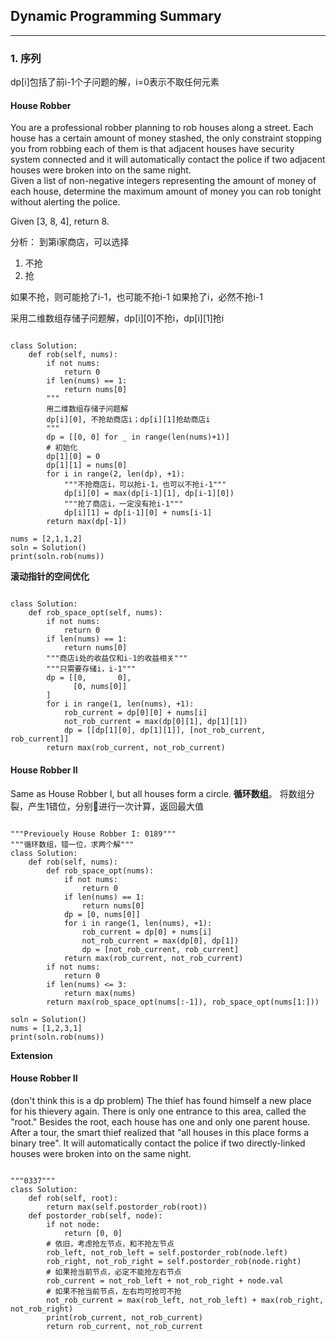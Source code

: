 ## Dynamic Programming Summary
----
### 1.  序列
dp[i]包括了前i-1个子问题的解，i=0表示不取任何元素
#### House Robber
You are a professional robber planning to rob houses along a street. Each house has a certain amount of money stashed, the only constraint stopping you from robbing each of them is that adjacent houses have security system connected and it will automatically contact the police if two adjacent houses were broken into on the same night.  
Given a list of non-negative integers representing the amount of money of each house, determine the maximum amount of money you can rob tonight without alerting the police.

Given [3, 8, 4], return 8.

分析：
到第i家商店，可以选择   
1. 不抢 
2. 抢  
         
如果不抢，则可能抢了i-1，也可能不抢i-1
如果抢了i，必然不抢i-1

采用二维数组存储子问题解，dp[i][0]不抢i，dp[i][1]抢i
 <pre><code>
class Solution:
    def rob(self, nums):
        if not nums:
            return 0
        if len(nums) == 1:
            return nums[0]
        """
        用二维数组存储子问题解
        dp[i][0], 不抢劫商店i；dp[i][1]抢劫商店i
        """
        dp = [[0, 0] for _ in range(len(nums)+1)]
        # 初始化
        dp[1][0] = 0
        dp[1][1] = nums[0]
        for i in range(2, len(dp), +1):
            """不抢商店i，可以抢i-1，也可以不抢i-1"""
            dp[i][0] = max(dp[i-1][1], dp[i-1][0])
            """抢了商店i，一定没有抢i-1"""
            dp[i][1] = dp[i-1][0] + nums[i-1]
        return max(dp[-1])

nums = [2,1,1,2]
soln = Solution()
print(soln.rob(nums))
</code></pre>
**滚动指针的空间优化**
<pre><code>
class Solution:
    def rob_space_opt(self, nums):
        if not nums:
            return 0
        if len(nums) == 1:
            return nums[0]
        """商店i处的收益仅和i-1的收益相关"""
        """只需要存储i，i-1"""
        dp = [[0,       0], 
              [0, nums[0]]
        ]
        for i in range(1, len(nums), +1):
            rob_current = dp[0][0] + nums[i]
            not_rob_current = max(dp[0][1], dp[1][1])
            dp = [[dp[1][0], dp[1][1]], [not_rob_current, rob_current]]
        return max(rob_current, not_rob_current)
</code></pre>

#### House Robber II
Same as House Robber I, but all houses form a circle. **循环数组**。
将数组分裂，产生1错位，分别进行一次计算，返回最大值
<pre><code>
"""Previouely House Robber I: 0189"""
"""循环数组，错一位，求两个解"""
class Solution:
    def rob(self, nums):
        def rob_space_opt(nums):
            if not nums:
                return 0
            if len(nums) == 1:
                return nums[0]
            dp = [0, nums[0]]
            for i in range(1, len(nums), +1):
                rob_current = dp[0] + nums[i]
                not_rob_current = max(dp[0], dp[1])
                dp = [not_rob_current, rob_current]
            return max(rob_current, not_rob_current)
        if not nums:
            return 0
        if len(nums) <= 3:
            return max(nums)
        return max(rob_space_opt(nums[:-1]), rob_space_opt(nums[1:]))

soln = Solution()
nums = [1,2,3,1]
print(soln.rob(nums))
</code></pre>
**Extension**
#### House Robber II 
(don't think this is a dp problem)
The thief has found himself a new place for his thievery again. There is only one entrance to this area, called the "root." Besides the root, each house has one and only one parent house. After a tour, the smart thief realized that "all houses in this place forms a binary tree". It will automatically contact the police if two directly-linked houses were broken into on the same night.
<pre><code>
"""0337"""
class Solution:
    def rob(self, root):
        return max(self.postorder_rob(root))
    def postorder_rob(self, node):
        if not node:
            return [0, 0]
        # 依旧，考虑抢左节点，和不抢左节点
        rob_left, not_rob_left = self.postorder_rob(node.left)
        rob_right, not_rob_right = self.postorder_rob(node.right)
        # 如果抢当前节点，必定不能抢左右节点
        rob_current = not_rob_left + not_rob_right + node.val
        # 如果不抢当前节点，左右均可抢可不抢
        not_rob_current = max(rob_left, not_rob_left) + max(rob_right, not_rob_right)
        print(rob_current, not_rob_current)
        return rob_current, not_rob_current
</code></pre>